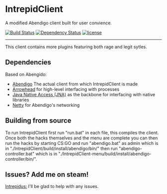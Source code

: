 # IntrepidClient
A modified Abendigo client built for user convience.

[![Build Status](https://travis-ci.org/Jire/Abendigo.svg?branch=master)](https://travis-ci.org/Jire/Abendigo)
[![Dependency Status](https://www.versioneye.com/user/projects/57eb7b0679806f00398364c5/badge.svg?style=flat)](https://www.versioneye.com/user/projects/57eb7b0679806f00398364c5)
[![license](https://img.shields.io/github/license/Jire/Abendigo.svg)](https://github.com/Jire/Abendigo/blob/master/LICENSE.txt)

---

This client contains more plugins featuring both rage and legit sytles.

## Dependencies

Based on Abengido:

- [Abendigo](https://github.com/Jire/Abendigo) The actual client from which IntrepidClient is made
- [Arrowhead](https://github.com/Jire/Arrowhead) for high-level interfacing with processes
- [Java Native Access (JNA)](https://github.com/java-native-access/jna) as the backbone for interfacing with native libraries
- [Netty](http://netty.io) for Abendigo's networking

## Building from source

To run IntrepidClient first run "run.bat" in each file, this compiles the client. Once both the hacks themselves and the menu are complete you can then run the hacks by starting CS:GO and run "abendigo.bat" as admin which is in "./IntrepidClient/build/install/abendigo/bin/" then run "abendigo-controller.bat" which is in "./IntrepidClient-menu/build/install/abendigo-controller/bin/".

## Issues? Add me on steam!

[Intrepidus:](http://steamcommunity.com/id/intrepidus_zen) I'll be glad to help with any issues.
